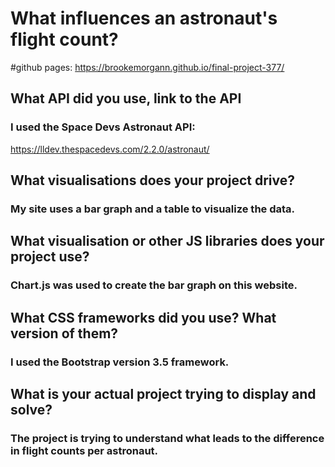 # What influences an astronaut's flight count?

#github pages: 
https://brookemorgann.github.io/final-project-377/

## What API did you use, link to the API
### I used the Space Devs Astronaut API:
https://lldev.thespacedevs.com/2.2.0/astronaut/

## What visualisations does your project drive?
### My site uses a bar graph and a table to visualize the data.

## What visualisation or other JS libraries does your project use?
### Chart.js was used to create the bar graph on this website.

## What CSS frameworks did you use? What version of them?
### I used the Bootstrap version 3.5 framework.

## What is your actual project trying to display and solve?
### The project is trying to understand what leads to the difference in flight counts per astronaut.
